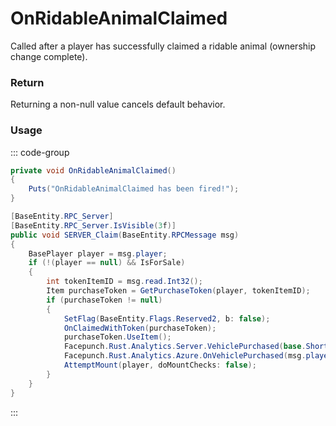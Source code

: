 # OnRidableAnimalClaimed
<Badge type="info" text="Animal"/><Badge type="danger" text="Carbon Compatible"/><Badge type="warning" text="Oxide Compatible"/>
Called after a player has successfully claimed a ridable animal (ownership change complete).

### Return
Returning a non-null value cancels default behavior.

### Usage
::: code-group
```csharp [Example]
private void OnRidableAnimalClaimed()
{
	Puts("OnRidableAnimalClaimed has been fired!");
}
```
```csharp [Source — Assembly-CSharp @ RidableHorse2]
[BaseEntity.RPC_Server]
[BaseEntity.RPC_Server.IsVisible(3f)]
public void SERVER_Claim(BaseEntity.RPCMessage msg)
{
	BasePlayer player = msg.player;
	if (!(player == null) && IsForSale)
	{
		int tokenItemID = msg.read.Int32();
		Item purchaseToken = GetPurchaseToken(player, tokenItemID);
		if (purchaseToken != null)
		{
			SetFlag(BaseEntity.Flags.Reserved2, b: false);
			OnClaimedWithToken(purchaseToken);
			purchaseToken.UseItem();
			Facepunch.Rust.Analytics.Server.VehiclePurchased(base.ShortPrefabName);
			Facepunch.Rust.Analytics.Azure.OnVehiclePurchased(msg.player, this);
			AttemptMount(player, doMountChecks: false);
		}
	}
}

```
:::
